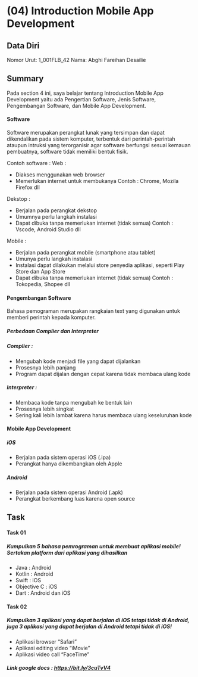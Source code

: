# (04) Introduction Mobile App Development

## Data Diri
Nomor Urut: 1_001FLB_42
Nama: Abghi Fareihan Desailie

## Summary
Pada section 4 ini, saya belajar tentang Introduction Mobile App Development yaitu ada Pengertian Software, Jenis Software, Pengembangan Software, dan Mobile App Development.

#### Software
Software merupakan perangkat lunak yang tersimpan dan dapat dikendalikan pada sistem komputer, terbentuk dari perintah-perintah ataupun intruksi yang terorganisir agar software berfungsi sesuai kemauan pembuatnya, software tidak memiliki bentuk fisik.

Contoh software : 
Web : 
- Diakses menggunakan web browser
- Memerlukan internet untuk membukanya
Contoh : Chrome, Mozila Firefox dll

Dekstop :
- Berjalan pada perangkat dekstop
- Umumnya perlu langkah instalasi
- Dapat dibuka tanpa memerlukan internet (tidak semua)
Contoh : Vscode, Android Studio dll

Mobile :
- Berjalan pada perangkat mobile (smartphone atau tablet)
- Umunya perlu langkah instalasi
- Instalasi dapat dilakukan melalui store penyedia aplikasi, seperti Play Store dan App Store
- Dapat dibuka tanpa memerlukan internet (tidak semua)
Contoh : Tokopedia, Shopee dll

#### Pengembangan Software
Bahasa pemograman merupakan rangkaian text yang digunakan untuk memberi perintah kepada komputer.

##### Perbedaan Complier dan Interpreter
##### Complier :
- Mengubah kode menjadi file yang dapat dijalankan
- Prosesnya lebih panjang
- Program dapat dijalan dengan cepat karena tidak membaca ulang kode

##### Interpreter :
- Membaca kode tanpa mengubah ke bentuk lain
- Prosesnya lebih singkat
- Sering kali lebih lambat karena harus membaca ulang keseluruhan kode

#### Mobile App Development
##### iOS
- Berjalan pada sistem operasi iOS (.ipa)
- Perangkat hanya dikembangkan oleh Apple

##### Android
- Berjalan pada sistem operasi Android (.apk)
- Perangkat berkembang luas karena open source


## Task

#### Task 01
##### Kumpulkan 5 bahasa pemrograman untuk membuat aplikasi mobile! Sertakan platform dari aplikasi yang dihasilkan
- Java : Android
- Kotlin : Android
- Swift : iOS
- Objective C : iOS
- Dart : Android dan iOS

#### Task 02
##### Kumpulkan 3 aplikasi yang dapat berjalan di iOS tetapi tidak di Android, juga 3 aplikasi yang dapat berjalan di Android tetapi tidak di iOS!
- Aplikasi browser “Safari”
- Aplikasi editing video “iMovie”
- Aplikasi video call “FaceTime”


##### Link google docs : https://bit.ly/3cuTvV4


